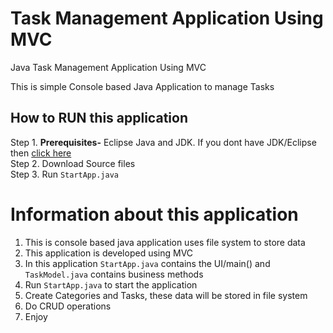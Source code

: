 # Task Management Application Using MVC
Java Task Management Application Using MVC

This is simple Console based Java Application to manage Tasks

## How to RUN this application
Step 1. <b>Prerequisites-</b> Eclipse Java and JDK. If you dont have JDK/Eclipse then [click here](http://www.wikihow.com/Download,-Install,-and-Run-JDK-and-Eclipse) </br>
Step 2. Download Source files </br>
Step 3. Run `StartApp.java`</br>

# Information about this application
1. This is console based java application uses file system to store data
2. This application is developed using MVC
3. In this application `StartApp.java` contains the UI/main() and `TaskModel.java` contains business methods
4. Run `StartApp.java` to start the application
5. Create Categories and Tasks, these data will be stored in file system 
6. Do CRUD operations
7. Enjoy
